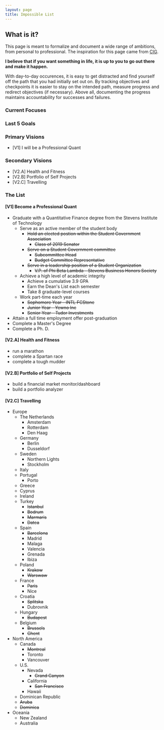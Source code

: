 ```yaml
---
layout: page
title: Impossible List
---
```


## What is it?

This page is meant to formalize and document a wide range of ambitions, from personal to professional. The inspiration for this 
page came from [CIG](https://collegeinfogeek.com/about/meet-the-author/my-impossible-list/). 

**I believe that if you want something in life, it is up to you to go out there and make it happen.**

With day-to-day occurences, it is easy to get distracted and find yourself off the path that you had initially set out on.
By tracking objectives and checkpoints it is easier to stay on the intended path, measure progress and redirect objectives 
(if necessary). Above all, documenting the progress maintains accountability for successes and failures.

### Current Focuses

    

### Last 5 Goals

### Primary Visions

- [V1] I will be a Professional Quant

### Secondary Visions

- [V2.A] Health and Fitness
- [V2.B] Portfolio of Self Projects
- [V2.C] Travelling

###  The  List

#### [V1] Become a Professional Quant
- Graduate with a Quantitative Finance degree from the Stevens Institute of Technology
    - Serve as an active member of the student body
        - ~~Hold an elected postion within the Student Government Association~~
            - ~~Class of 2019 Senator~~
        - ~~Serve on a Student Government committee~~
            - ~~Subcommittee Head~~
            - ~~Budget Committee Representative~~
        - ~~Serve in a leadership position of a Student Organization~~
            - ~~V.P. of Phi Beta Lambda - Stevens Business Honors Society~~
    - Achieve a high level of academic integrity
        - Achieve a cumulative 3.9 GPA
        - Earn the Dean's List each semester
        - Take 8 graduate-level courses
    - Work part-time each year
        - ~~Sophomore Year - INTL FCStone~~
        - ~~Junior Year - Yewno Inc~~
        - ~~Senior Year - Tudor Investments~~
- Attain a full time employment offer post-graduation
- Complete a Master's Degree
- Complete a Ph. D.

#### [V2.A] Health and Fitness
- run a marathon
- complete a Spartan race
- complete a tough mudder

#### [V2.B] Portfolio of Self Projects
- build a financial market monitor/dashboard
- build a portfolio analyzer

#### [V2.C] Travelling
- Europe
    - The Netherlands
        - Amsterdam
        - Rotterdam
        - Den Haag
    - Germany
        - Berlin
        - Dusseldorf
    - Sweden
        - Northern Lights
        - Stockholm
    - Italy
    - Portugal
        - Porto
    - Greece
    - Cyprus
    - Ireland
    - Turkey
        - ~~Istanbul~~
        - ~~Bodrum~~
        - ~~Marmaris~~
        - ~~Datca~~
    - Spain
        - ~~Barcelona~~
        - Madrid
        - Malaga
        - Valencia
        - Grenada
        - Ibiza
    - Poland
        - ~~Krakow~~
        - ~~Warswaw~~
    - France
        - ~~Paris~~
        - Nice
    - Croatia
        - ~~Splitska~~
        - Dubrovnik
    - Hungary
        - ~~Budapest~~
    - Belgium
        - ~~Brussels~~
        - ~~Ghent~~
- North America
    - Canada
        - ~~Montreal~~
        - Toronto
        - Vancouver
    - U.S.
        - Nevada
            - ~~Grand Canyon~~
        - California
            - ~~San Francisco~~
        - Hawaii
    - Dominican Republic
    - ~~Aruba~~
    - ~~Dominica~~
- Oceania
    - New Zealand
    - Australia